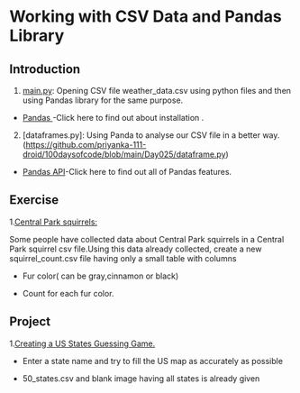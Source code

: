 # Working with CSV Data and Pandas Library

## Introduction

1. [main.py](https://github.com/priyanka-111-droid/100daysofcode/blob/main/Day025/main.py): Opening CSV file weather_data.csv using python files and then using Pandas library for the same purpose.

* [Pandas ](https://pandas.pydata.org/docs/getting_started/index.html#getting-started) -Click here to find out about installation .

2. [dataframes.py]: Using Panda to analyse our CSV file in a better way.(https://github.com/priyanka-111-droid/100daysofcode/blob/main/Day025/dataframe.py)

* [Pandas API](https://pandas.pydata.org/docs/reference/index.html)-Click here to find out all of Pandas features.

## Exercise

1.[Central Park squirrels:](https://github.com/priyanka-111-droid/100daysofcode/tree/main/Day025/Exercise)

Some people have collected data about Central Park squirrels in a Central Park squirrel csv file.Using this data already collected,
create a new squirrel_count.csv file having only a small table with columns 

* Fur color( can be gray,cinnamon or black)

* Count for each fur color.

## Project

1.[Creating a US States Guessing Game.](https://github.com/priyanka-111-droid/100daysofcode/tree/main/Day025/Project)

* Enter a state name and try to fill the US map as accurately as possible

* 50_states.csv and blank image having all states is already given
